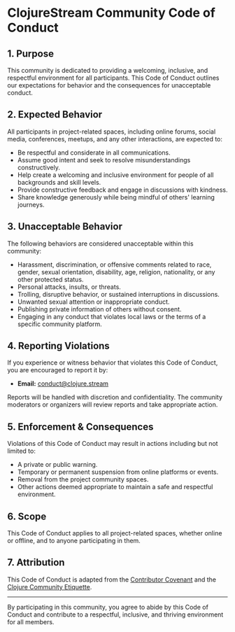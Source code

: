 # ClojureStream Community Code of Conduct

## 1. Purpose
This community is dedicated to providing a welcoming, inclusive, and respectful environment for all participants. This Code of Conduct outlines our expectations for behavior and the consequences for unacceptable conduct.

## 2. Expected Behavior
All participants in project-related spaces, including online forums, social media, conferences, meetups, and any other interactions, are expected to:

- Be respectful and considerate in all communications.
- Assume good intent and seek to resolve misunderstandings constructively.
- Help create a welcoming and inclusive environment for people of all backgrounds and skill levels.
- Provide constructive feedback and engage in discussions with kindness.
- Share knowledge generously while being mindful of others' learning journeys.

## 3. Unacceptable Behavior
The following behaviors are considered unacceptable within this community:

- Harassment, discrimination, or offensive comments related to race, gender, sexual orientation, disability, age, religion, nationality, or any other protected status.
- Personal attacks, insults, or threats.
- Trolling, disruptive behavior, or sustained interruptions in discussions.
- Unwanted sexual attention or inappropriate conduct.
- Publishing private information of others without consent.
- Engaging in any conduct that violates local laws or the terms of a specific community platform.

## 4. Reporting Violations
If you experience or witness behavior that violates this Code of Conduct, you are encouraged to report it by:

- **Email:** [conduct@clojure.stream](mailto:conduct@clojure.stream)

Reports will be handled with discretion and confidentiality. The community moderators or organizers will review reports and take appropriate action.

## 5. Enforcement & Consequences
Violations of this Code of Conduct may result in actions including but not limited to:

- A private or public warning.
- Temporary or permanent suspension from online platforms or events.
- Removal from the project community spaces.
- Other actions deemed appropriate to maintain a safe and respectful environment.

## 6. Scope
This Code of Conduct applies to all project-related spaces, whether online or offline, and to anyone participating in them.

## 7. Attribution
This Code of Conduct is adapted from the [Contributor Covenant](https://www.contributor-covenant.org/) and the [Clojure Community Etiquette](https://www.clojure.org/community/etiquette).

---

By participating in this community, you agree to abide by this Code of Conduct and contribute to a respectful, inclusive, and thriving environment for all members.

